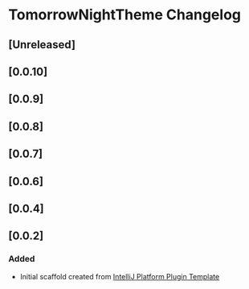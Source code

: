 <!-- Keep a Changelog guide -> https://keepachangelog.com -->

# TomorrowNightTheme Changelog

## [Unreleased]
## [0.0.10]
## [0.0.9]
## [0.0.8]
## [0.0.7]
## [0.0.6]
## [0.0.4]
## [0.0.2]
### Added
- Initial scaffold created from [IntelliJ Platform Plugin Template](https://github.com/JetBrains/intellij-platform-plugin-template)
